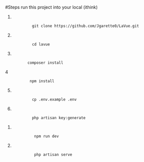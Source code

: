 


  #Steps run this project into your local (ithink)


1.
        
                git clone https://github.com/Jgarette0/LaVue.git

        
2.
        
                cd lavue
        
3.
        
              composer install
        
4

               npm install
        
5.
        
                cp .env.example .env
        
6.
        
                php artisan key:generate

1.
        
                 npm run dev
        
2.
        
                 php artisan serve
        


    
